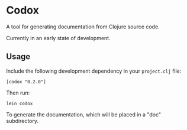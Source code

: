 # Codox

A tool for generating documentation from Clojure source code.

Currently in an early state of development.

## Usage

Include the following development dependency in your `project.clj` file:

    [codox "0.2.0"]

Then run:

    lein codox

To generate the documentation, which will be placed in a "doc" subdirectory.
